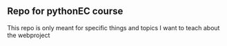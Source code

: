 ## Repo for pythonEC course

This repo is only meant for specific things and topics I want to teach about the webproject
